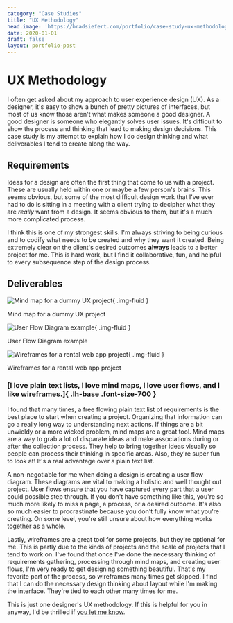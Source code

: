```yaml
---
category: "Case Studies"
title: "UX Methodology"
head.image: 'https://bradsiefert.com/portfolio/case-study-ux-methodology.jpg'
date: 2020-01-01
draft: false
layout: portfolio-post
---
```


# UX Methodology
I often get asked about my approach to user experience design (UX). As a designer, it's easy to show a bunch of pretty pictures of interfaces, but most of us know those aren't what makes someone a good designer. A good designer is someone who elegantly solves user issues. It's difficult to show the process and thinking that lead to making design decisions. This case study is my attempt to explain how I do design thinking and what deliverables I tend to create along the way.

## Requirements
Ideas for a design are often the first thing that come to us with a project. These are usually held within one or maybe a few person's brains. This seems obvious, but some of the most difficult design work that I've ever had to do is sitting in a meeting with a client trying to decipher what they are *really* want from a design. It seems obvious to them, but it's a much more complicated process.

I think this is one of my strongest skills. I'm always striving to being curious and to codify what needs to be created and why they want it created. Being extremely clear on the client's desired outcomes **always** leads to a better project for me. This is hard work, but I find it collaborative, fun, and helpful to every subsequence step of the design process.

## Deliverables

![Mind map for a dummy UX project](../portfolio/case-study-ux-methodology-mindmap.jpg){ .img-fluid }
<figcaption>Mind map for a dummy UX project</figcaption>

![User Flow Diagram example](../portfolio/case-study-ux-methodology-userflow.jpg){ .img-fluid }
<figcaption>User Flow Diagram example</figcaption>

![Wireframes for a rental web app project](../portfolio/case-study-ux-methodology-wireframe.jpg){ .img-fluid }
<figcaption>Wireframes for a rental web app project</figcaption>

### [I love plain text lists, I love mind maps, I love user flows, and I like wireframes.]{ .lh-base .font-size-700 }

I found that many times, a free flowing plain text list of requirements is the best place to start when creating a project. Organizing that information can go a really long way to understanding next actions. If things are a bit unwieldy or a more wicked problem, mind maps are a great tool. Mind maps are a way to grab a lot of disparate ideas and make associations during or after the collection process. They help to bring together ideas visually so people can process their thinking in specific areas. Also, they're super fun to look at! It's a real advantage over a plain text list.

A non-negotiable for me when doing a design is creating a user flow diagram. These diagrams are vital to making a holistic and well thought out project. User flows ensure that you have captured every part that a user could possible step through. If you don't have something like this, you're so much more likely to miss a page, a process, or a desired outcome. It's also so much easier to procrastinate because you don't fully know what you're creating. On some level, you're still unsure about how everything works together as a whole.

Lastly, wireframes are a great tool for some projects, but they're optional for me. This is partly due to the kinds of projects and the scale of projects that I tend to work on. I've found that once I've done the necessary thinking of requirements gathering, processing through mind maps, and creating user flows, I'm very ready to get designing something beautiful. That's my favorite part of the process, so wireframes many times get skipped. I find that I can do the necessary design thinking about layout while I'm making the interface. They're tied to each other many times for me.

This is just one designer's UX methodology. If this is helpful for you in anyway, I'd be thrilled if <a href="/contact">you let me know</a>.